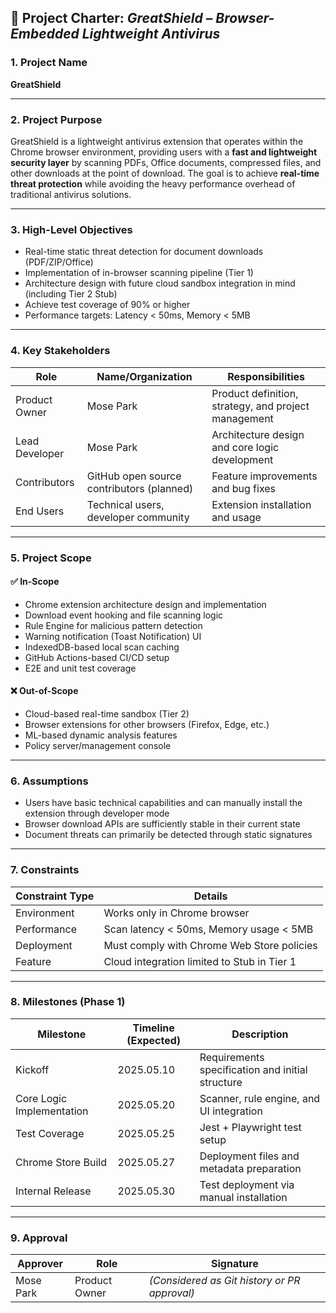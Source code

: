 ## 📘 Project Charter: *GreatShield – Browser-Embedded Lightweight Antivirus*

### 1. **Project Name**

**GreatShield**

---

### 2. **Project Purpose**

GreatShield is a lightweight antivirus extension that operates within the Chrome browser environment, providing users with a **fast and lightweight security layer** by scanning PDFs, Office documents, compressed files, and other downloads at the point of download. The goal is to achieve **real-time threat protection** while avoiding the heavy performance overhead of traditional antivirus solutions.

---

### 3. **High-Level Objectives**

* Real-time static threat detection for document downloads (PDF/ZIP/Office)
* Implementation of in-browser scanning pipeline (Tier 1)
* Architecture design with future cloud sandbox integration in mind (including Tier 2 Stub)
* Achieve test coverage of 90% or higher
* Performance targets: Latency < 50ms, Memory < 5MB

---

### 4. **Key Stakeholders**

| Role            | Name/Organization        | Responsibilities        |
| --------------- | ----------------------- | ---------------------- |
| Product Owner   | Mose Park               | Product definition, strategy, and project management |
| Lead Developer  | Mose Park               | Architecture design and core logic development |
| Contributors    | GitHub open source contributors (planned) | Feature improvements and bug fixes |
| End Users       | Technical users, developer community | Extension installation and usage |

---

### 5. **Project Scope**

#### ✅ In-Scope

* Chrome extension architecture design and implementation
* Download event hooking and file scanning logic
* Rule Engine for malicious pattern detection
* Warning notification (Toast Notification) UI
* IndexedDB-based local scan caching
* GitHub Actions-based CI/CD setup
* E2E and unit test coverage

#### ❌ Out-of-Scope

* Cloud-based real-time sandbox (Tier 2)
* Browser extensions for other browsers (Firefox, Edge, etc.)
* ML-based dynamic analysis features
* Policy server/management console

---

### 6. **Assumptions**

* Users have basic technical capabilities and can manually install the extension through developer mode
* Browser download APIs are sufficiently stable in their current state
* Document threats can primarily be detected through static signatures

---

### 7. **Constraints**

| Constraint Type | Details                                |
| --------------- | -------------------------------------- |
| Environment     | Works only in Chrome browser           |
| Performance     | Scan latency < 50ms, Memory usage < 5MB |
| Deployment      | Must comply with Chrome Web Store policies |
| Feature         | Cloud integration limited to Stub in Tier 1 |

---

### 8. **Milestones (Phase 1)**

| Milestone           | Timeline (Expected) | Description                    |
| ------------------- | ------------------- | ------------------------------ |
| Kickoff            | 2025.05.10         | Requirements specification and initial structure |
| Core Logic Implementation | 2025.05.20    | Scanner, rule engine, and UI integration |
| Test Coverage      | 2025.05.25         | Jest + Playwright test setup   |
| Chrome Store Build | 2025.05.27         | Deployment files and metadata preparation |
| Internal Release   | 2025.05.30         | Test deployment via manual installation |

---

### 9. **Approval**

| Approver    | Role          | Signature                              |
| ----------- | ------------- | -------------------------------------- |
| Mose Park   | Product Owner | *(Considered as Git history or PR approval)* |
